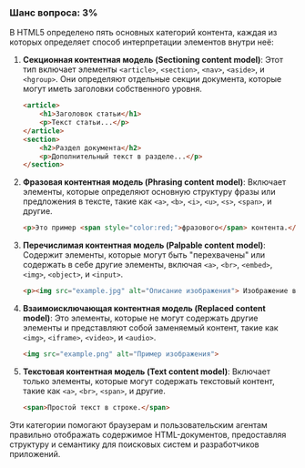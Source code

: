 ### Шанс вопроса: 3%

В HTML5 определено пять основных категорий контента, каждая из которых определяет способ интерпретации элементов внутри неё:

1. **Секционная контентная модель (Sectioning content model)**: Этот тип включает элементы `<article>`, `<section>`, `<nav>`, `<aside>`, и `<hgroup>`. Они определяют отдельные секции документа, которые могут иметь заголовки собственного уровня.
   ```html
   <article>
       <h1>Заголовок статьи</h1>
       <p>Текст статьи...</p>
   </article>
   <section>
       <h2>Раздел документа</h2>
       <p>Дополнительный текст в разделе...</p>
   </section>
   ```

2. **Фразовая контентная модель (Phrasing content model)**: Включает элементы, которые определяют основную структуру фразы или предложения в тексте, такие как `<a>`, `<b>`, `<i>`, `<u>`, `<s>`, `<span>`, и другие.
   ```html
   <p>Это пример <span style="color:red;">фразового</span> контента.</p>
   ```

3. **Перечислимая контентная модель (Palpable content model)**: Содержит элементы, которые могут быть "перехвачены" или содержать в себе другие элементы, включая `<a>`, `<br>`, `<embed>`, `<img>`, `<object>`, и `<input>`.
   ```html
   <p><img src="example.jpg" alt="Описание изображения"> Изображение выше является частью фразы.</p>
   ```

4. **Взаимоисключающая контентная модель (Replaced content model)**: Это элементы, которые не могут содержать другие элементы и представляют собой заменяемый контент, такие как `<img>`, `<iframe>`, `<video>`, и `<audio>`.
   ```html
   <img src="example.png" alt="Пример изображения">
   ```

5. **Текстовая контентная модель (Text content model)**: Включает только элементы, которые могут содержать текстовый контент, такие как `<a>`, `<br>`, `<span>`, и другие.
   ```html
   <span>Простой текст в строке.</span>
   ```

Эти категории помогают браузерам и пользовательским агентам правильно отображать содержимое HTML-документов, предоставляя структуру и семантику для поисковых систем и разработчиков приложений.